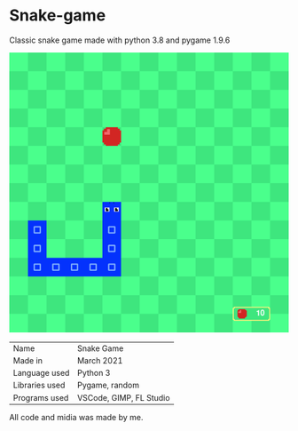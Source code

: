 # Snake-game
Classic snake game made with python 3.8 and pygame 1.9.6

![image](screenshot.png)

|  |  |
| --- | --- |
| Name | Snake Game |
| Made in | March 2021 |
| Language used | Python 3 |
| Libraries used | Pygame, random |
| Programs used | VSCode, GIMP, FL Studio |

All code and midia was made by me.
